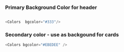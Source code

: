 


### Primary Background Color for header
```js

<Colors  bgcolor="#333"/>
```


### Secondary color - use as backgound for cards 

```js
<Colors bgcolor="#EBEDEE" />
```